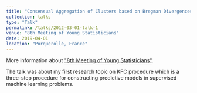 ```yaml
---
title: "Consensual Aggregation of Clusters based on Bregman Divergences to Improve Predictive Models"
collection: talks
type: "Talk"
permalink: /talks/2012-03-01-talk-1
venue: "8th Meeting of Young Statisticians"
date: 2019-04-01
location: "Porquerolle, France"
---
```


More information about ["8th Meeting of Young Statisticians"](https://www.sfds.asso.fr/newsletter-1108-185bbe6b6af406ee5aac9cb90682b8fc).

The talk was about my first research topic on KFC procedure which is a three-step procedure for constructing predictive models in supervised machine learning problems.
